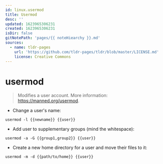 ```yaml
---
id: linux.usermod
title: Usermod
desc: ''
updated: 1623965306231
created: 1623965306231
isDir: false
gitNotePath: 'pages/{{ noteHiearchy }}.md'
sources:
  - name: tldr-pages
    url: 'https://github.com/tldr-pages/tldr/blob/master/LICENSE.md'
    license: Creative Commons
---
```

# usermod

> Modifies a user account.
> More information: <https://manned.org/usermod>.

- Change a user's name:

`usermod -l {{newname}} {{user}}`

- Add user to supplementary groups (mind the whitespace):

`usermod -a -G {{group1,group2}} {{user}}`

- Create a new home directory for a user and move their files to it:

`usermod -m -d {{path/to/home}} {{user}}`

